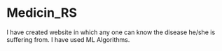# Medicin_RS
I have created website in which any one can  know the disease he/she is suffering from. I have used ML Algorithms.
